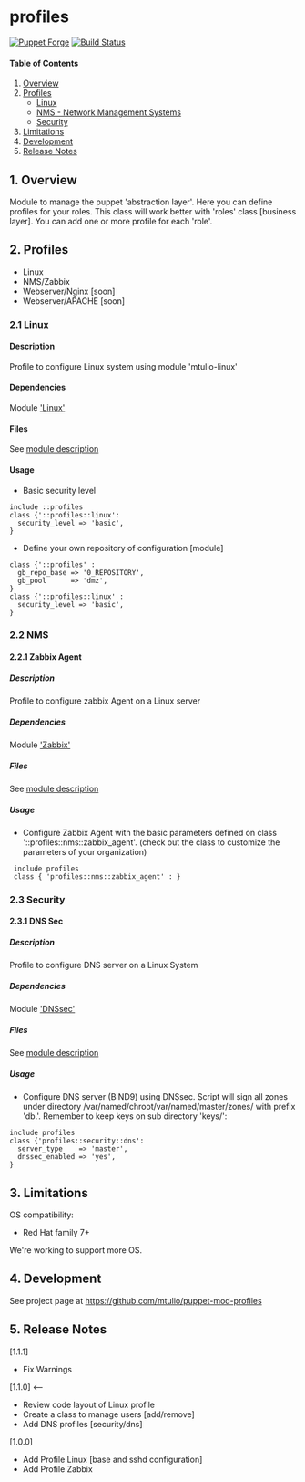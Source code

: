 # profiles

[![Puppet Forge](http://img.shields.io/puppetforge/v/mtulio/profiles.svg)](https://forge.puppetlabs.com/mtulio/profiles)
[![Build Status](https://travis-ci.org/mtulio/puppet-mod-profiles.png?branch=master)](https://travis-ci.org/mtulio/puppet-mod-profiles)


#### Table of Contents

1. [Overview](#1-overview)
2. [Profiles](#2-profiles)
     * [Linux](#21-linux)
     * [NMS - Network Management Systems](#22-nms)
     * [Security](#23-security)
3. [Limitations](#3-limitations)
4. [Development](#4-development)
5. [Release Notes](#5-release-notes)

## 1. Overview

Module to manage the puppet 'abstraction layer'. Here you can define profiles for your roles. This class will work better with 'roles' class [business layer]. You can add one or more profile for each 'role'.

## 2. Profiles

* Linux
* NMS/Zabbix
* Webserver/Nginx [soon]
* Webserver/APACHE [soon]


### 2.1 Linux

#### Description

 Profile to configure Linux system using module 'mtulio-linux'

#### Dependencies

 Module ['Linux'](https://forge.puppetlabs.com/mtulio/linux)

#### Files

 See [module description](https://forge.puppetlabs.com/mtulio/linux)

#### Usage

* Basic security level
```
include ::profiles
class {'::profiles::linux':
  security_level => 'basic',
}
```

* Define your own repository of configuration [module]
```
class {'::profiles' :
  gb_repo_base => '0_REPOSITORY',
  gb_pool      => 'dmz',
}
class {'::profiles::linux' :
  security_level => 'basic',
}
```

### 2.2 NMS

#### 2.2.1 Zabbix Agent

##### Description

 Profile to configure zabbix Agent on a Linux server

##### Dependencies

 Module ['Zabbix'](https://forge.puppetlabs.com/mtulio/zabbix)

##### Files

See [module description](https://forge.puppetlabs.com/mtulio/zabbix)

##### Usage

* Configure Zabbix Agent with the basic parameters defined on class '::profiles::nms::zabbix_agent'. (check out the class to customize the parameters of your organization)

```
 include profiles
 class { 'profiles::nms::zabbix_agent' : }
```

### 2.3 Security

#### 2.3.1 DNS Sec

##### Description

 Profile to configure DNS server on a Linux System

##### Dependencies

 Module ['DNSsec'](https://forge.puppetlabs.com/mtulio/dnssec)

##### Files

 See [module description](https://forge.puppetlabs.com/mtulio/dnssec)

##### Usage

* Configure DNS server (BIND9) using DNSsec. Script will sign all zones under directory /var/named/chroot/var/named/master/zones/ with prefix 'db.'. Remember to keep keys on sub directory 'keys/':

```
include profiles
class {'profiles::security::dns':
  server_type    => 'master',
  dnssec_enabled => 'yes',
}
```


## 3. Limitations

OS compatibility: 
* Red Hat family 7+ 

We're working to support more OS.

## 4. Development

See project page at https://github.com/mtulio/puppet-mod-profiles

## 5. Release Notes

[1.1.1] 
* Fix Warnings

[1.1.0] <--
* Review code layout of Linux profile
* Create a class to manage users [add/remove]
* Add DNS profiles [security/dns]

[1.0.0]
* Add Profile Linux [base and sshd configuration]
* Add Profile Zabbix 

